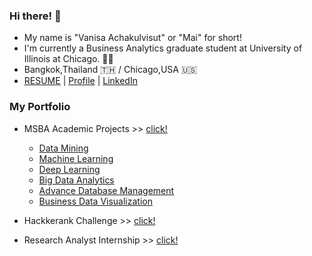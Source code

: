 ### Hi there! 👋 
- My name is "Vanisa Achakulvisut" or "Mai" for short!
- I'm currently a Business Analytics graduate student at University of Illinois at Chicago. :woman_student: 
- Bangkok,Thailand :thailand: / Chicago,USA :us:
- [RESUME](https://maimaiva.github.io/resume/) | [Profile](https://maivanisa1.wixsite.com/my-profile) | [LinkedIn](https://www.linkedin.com/in/vanisaachakulvisut/)

### My Portfolio 
- MSBA Academic Projects >> [click!](https://github.com/maimaiva/academic-projects-msba)
  - [Data Mining](https://github.com/maimaiva/Academic-Projects-MSBA/tree/main/DataMining)
  - [Machine Learning](https://github.com/maimaiva/Academic-Projects-MSBA/tree/main/MachineLearning)
  - [Deep Learning](https://github.com/maimaiva/Academic-Projects-MSBA/tree/main/DeepLearning)
  - [Big Data Analytics](https://github.com/maimaiva/Academic-Projects-MSBA/tree/main/BigDataAnalytics)
  - [Advance Database Management](https://github.com/maimaiva/Academic-Projects-MSBA/tree/main/Advance%20Database%20Management)
  - [Business Data Visualization]()
 
- Hackkerank Challenge >> [click!](https://github.com/maimaiva/Hackerrank)
- Research Analyst Internship >> [click!](https://github.com/maimaiva/Research-Analyst-Internship)
